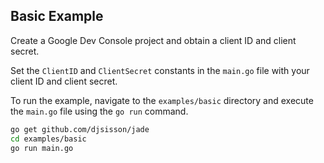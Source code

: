 ## Basic Example

Create a Google Dev Console project and obtain a client ID and client secret.

Set the `ClientID` and `ClientSecret` constants in the `main.go` file with your client ID and client secret.

To run the example, navigate to the `examples/basic` directory and execute the `main.go` file using the `go run` command.

```bash
go get github.com/djsisson/jade
cd examples/basic
go run main.go
```